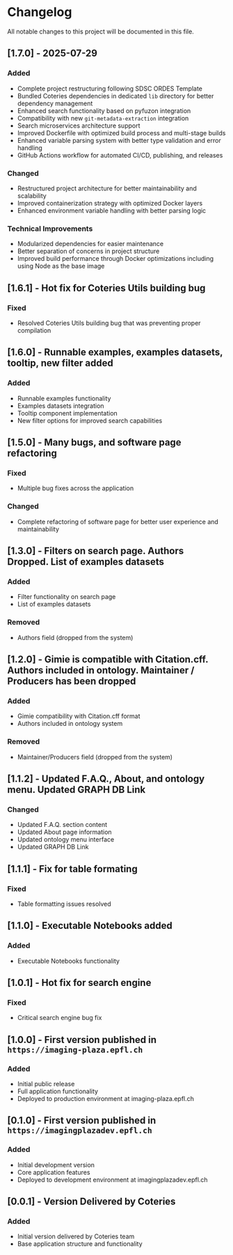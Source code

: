 # Changelog

All notable changes to this project will be documented in this file.

## [1.7.0] - 2025-07-29

### Added
- Complete project restructuring following SDSC ORDES Template
- Bundled Coteries dependencies in dedicated `lib` directory for better dependency management
- Enhanced search functionality based on pyfuzon integration
- Compatibility with new `git-metadata-extraction` integration
- Search microservices architecture support
- Improved Dockerfile with optimized build process and multi-stage builds
- Enhanced variable parsing system with better type validation and error handling
- GitHub Actions workflow for automated CI/CD, publishing, and releases

### Changed
- Restructured project architecture for better maintainability and scalability
- Improved containerization strategy with optimized Docker layers
- Enhanced environment variable handling with better parsing logic

### Technical Improvements
- Modularized dependencies for easier maintenance
- Better separation of concerns in project structure
- Improved build performance through Docker optimizations including using Node as the base image

## [1.6.1] - Hot fix for Coteries Utils building bug

### Fixed

- Resolved Coteries Utils building bug that was preventing proper compilation

## [1.6.0] - Runnable examples, examples datasets, tooltip, new filter added

### Added

- Runnable examples functionality
- Examples datasets integration
- Tooltip component implementation
- New filter options for improved search capabilities

## [1.5.0] - Many bugs, and software page refactoring

### Fixed

- Multiple bug fixes across the application

### Changed

- Complete refactoring of software page for better user experience and maintainability

## [1.3.0] - Filters on search page. Authors Dropped. List of examples datasets

### Added

- Filter functionality on search page
- List of examples datasets

### Removed

- Authors field (dropped from the system)

## [1.2.0] - Gimie is compatible with Citation.cff. Authors included in ontology. Maintainer / Producers has been dropped

### Added

- Gimie compatibility with Citation.cff format
- Authors included in ontology system

### Removed

- Maintainer/Producers field (dropped from the system)

## [1.1.2] - Updated F.A.Q., About, and ontology menu. Updated GRAPH DB Link

### Changed

- Updated F.A.Q. section content
- Updated About page information
- Updated ontology menu interface
- Updated GRAPH DB Link

## [1.1.1] - Fix for table formating

### Fixed

- Table formatting issues resolved

## [1.1.0] - Executable Notebooks added

### Added

- Executable Notebooks functionality

## [1.0.1] - Hot fix for search engine

### Fixed

- Critical search engine bug fix

## [1.0.0] - First version published in `https://imaging-plaza.epfl.ch`

### Added

- Initial public release
- Full application functionality
- Deployed to production environment at imaging-plaza.epfl.ch

## [0.1.0] - First version published in `https://imagingplazadev.epfl.ch`

### Added

- Initial development version
- Core application features
- Deployed to development environment at imagingplazadev.epfl.ch

## [0.0.1] - Version Delivered by Coteries

### Added

- Initial version delivered by Coteries team
- Base application structure and functionality
